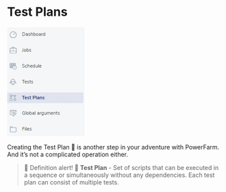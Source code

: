 # Test Plans

![tp1](../../../assets/images2/tp1.jpg)

Creating the Test Plan 💬  is another step in your adventure with PowerFarm. And it’s not a complicated operation either.

>💬 Definition alert! 🔔
>**Test Plan** - Set of scripts that can be executed in a sequence or simultaneously without any dependencies. Each test plan can consist of multiple tests. 
